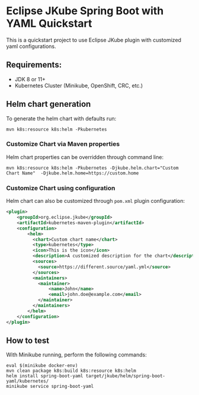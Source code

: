 # Eclipse JKube Spring Boot with YAML Quickstart

This is a quickstart project to use Eclipse JKube plugin with customized yaml configurations.

## Requirements:

- JDK 8 or 11+
- Kubernetes Cluster (Minikube, OpenShift, CRC, etc.)

## Helm chart generation

To generate the helm chart with defaults run:
```shell script
mvn k8s:resource k8s:helm -Pkubernetes
```

### Customize Chart via Maven properties

Helm chart properties can be overridden through command line:
```shell script
mvn k8s:resource k8s:helm -Pkubernetes -Djkube.helm.chart="Custom Chart Name"  -Djkube.helm.home=https://custom.home
```

### Customize Chart using configuration

Helm chart can also be customized through `pom.xml` plugin configuration:
```xml
<plugin>
    <groupId>org.eclipse.jkube</groupId>
    <artifactId>kubernetes-maven-plugin</artifactId>
    <configuration>
        <helm>
          <chart>Custom chart name</chart>
          <type>kubernetes</type>
          <icon>This is the icon</icon>
          <description>A customized description for the chart</description>
          <sources>
            <source>https://different.source/yaml.yml</source>
          </sources>
          <maintainers>
            <maintainer>
                <name>John</name>
                <email>john.doe@example.com</email>
            </maintainer>
          </maintainers>
        </helm>
    </configuration>
</plugin>
```

## How to test

With Minikube running, perform the following commands:
```shell script
eval $(minikube docker-env)
mvn clean package k8s:build k8s:resource k8s:helm
helm install spring-boot-yaml target/jkube/helm/spring-boot-yaml/kubernetes/ 
minikube service spring-boot-yaml  
```

